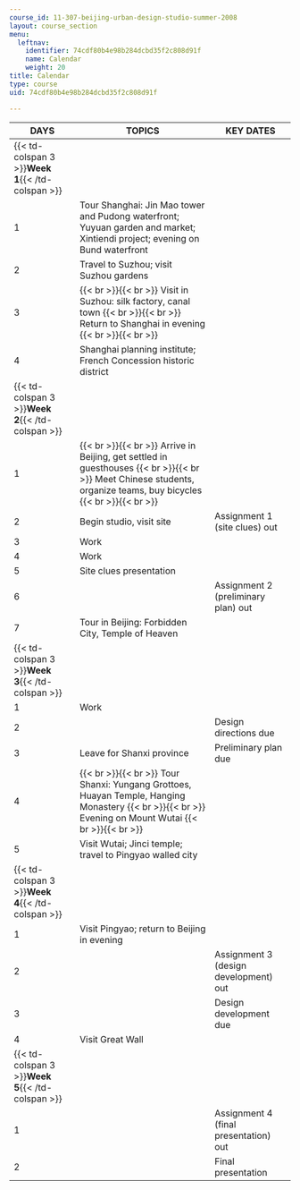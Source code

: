 ```yaml
---
course_id: 11-307-beijing-urban-design-studio-summer-2008
layout: course_section
menu:
  leftnav:
    identifier: 74cdf80b4e98b284dcbd35f2c808d91f
    name: Calendar
    weight: 20
title: Calendar
type: course
uid: 74cdf80b4e98b284dcbd35f2c808d91f

---
```


| DAYS | TOPICS | KEY DATES |
| --- | --- | --- |
| {{< td-colspan 3 >}}**Week 1**{{< /td-colspan >}} |||
| 1 | Tour Shanghai: Jin Mao tower and Pudong waterfront; Yuyuan garden and market; Xintiendi project; evening on Bund waterfront | &nbsp; |
| 2 | Travel to Suzhou; visit Suzhou gardens | &nbsp; |
| 3 |  {{< br >}}{{< br >}} Visit in Suzhou: silk factory, canal town {{< br >}}{{< br >}} Return to Shanghai in evening {{< br >}}{{< br >}}  | &nbsp; |
| 4 | Shanghai planning institute; French Concession historic district | &nbsp; |
| {{< td-colspan 3 >}}**Week 2**{{< /td-colspan >}} |||
| 1 |  {{< br >}}{{< br >}} Arrive in Beijing, get settled in guesthouses {{< br >}}{{< br >}} Meet Chinese students, organize teams, buy bicycles {{< br >}}{{< br >}}  | &nbsp; |
| 2 | Begin studio, visit site | Assignment 1 (site clues) out |
| 3 | Work | &nbsp; |
| 4 | Work | &nbsp; |
| 5 | Site clues presentation | &nbsp; |
| 6 | &nbsp; | Assignment 2 (preliminary plan) out |
| 7 | Tour in Beijing: Forbidden City, Temple of Heaven | &nbsp; |
| {{< td-colspan 3 >}}**Week 3**{{< /td-colspan >}} |||
| 1 | Work | &nbsp; |
| 2 | &nbsp; | Design directions due |
| 3 | Leave for Shanxi province | Preliminary plan due |
| 4 |  {{< br >}}{{< br >}} Tour Shanxi: Yungang Grottoes, Huayan Temple, Hanging Monastery {{< br >}}{{< br >}} Evening on Mount Wutai {{< br >}}{{< br >}}  | &nbsp; |
| 5 | Visit Wutai; Jinci temple; travel to Pingyao walled city | &nbsp; |
| {{< td-colspan 3 >}}**Week 4**{{< /td-colspan >}} |||
| 1 | Visit Pingyao; return to Beijing in evening | &nbsp; |
| 2 | &nbsp; | Assignment 3 (design development) out |
| 3 | &nbsp; | Design development due |
| 4 | Visit Great Wall | &nbsp; |
| {{< td-colspan 3 >}}**Week 5**{{< /td-colspan >}} |||
| 1 | &nbsp; | Assignment 4 (final presentation) out |
| 2 | &nbsp; | Final presentation
